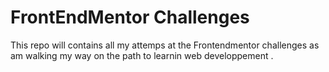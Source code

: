 # FrontEndMentor Challenges

This repo will contains all my attemps at the Frontendmentor challenges as am walking my way on the path to learnin web developpement .
